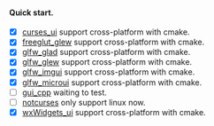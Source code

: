 #### Quick start.

- [x] [curses_ui](./curses_ui/README.md) support cross-platform with cmake.
- [x] [freeglut_glew](./freeglut_glew/README.md) support cross-platform with cmake.
- [x] [glfw_glad](./glfw_glad/README.md) support cross-platform with cmake.
- [x] [glfw_glew](./glfw_glew/README.md) support cross-platform with cmake.
- [x] [glfw_imgui](./glfw_imgui/README.md) support cross-platform with cmake.
- [x] [glfw_microui](./glfw_microui/README.md) support cross-platform with cmake.
- [ ] [gui_cpp](./gui_cpp/README.md) waiting to test.
- [ ] [notcurses](./notcurses/README.md) only support linux now.
- [x] [wxWidgets_ui](./wxWidgets_ui/README.md) support cross-platform with cmake.